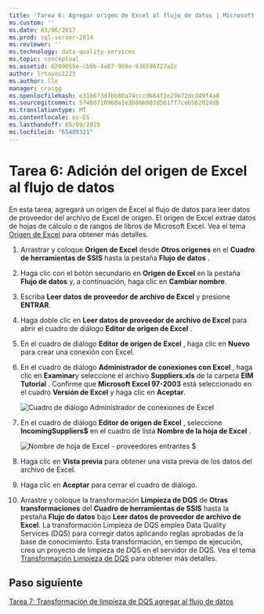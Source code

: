 ```yaml
---
title: 'Tarea 6: Agregar origen de Excel al flujo de datos | Microsoft Docs'
ms.custom: ''
ms.date: 03/06/2017
ms.prod: sql-server-2014
ms.reviewer: ''
ms.technology: data-quality-services
ms.topic: conceptual
ms.assetid: 0209055e-cb6b-4a07-909e-836596727a2c
author: lrtoyou1223
ms.author: lle
manager: craigg
ms.openlocfilehash: e31b673d7bb80a74cccd664f1e29b72dcd49f4a8
ms.sourcegitcommit: 5748d710960a1e3b8bb003d561ff7ceb56202ddb
ms.translationtype: MT
ms.contentlocale: es-ES
ms.lasthandoff: 05/09/2019
ms.locfileid: "65489321"
---
```

# <a name="task-6-adding-excel-source-to-the-data-flow"></a>Tarea 6: Adición del origen de Excel al flujo de datos
  En esta tarea, agregará un origen de Excel al flujo de datos para leer datos de proveedor del archivo de Excel de origen. El origen de Excel extrae datos de hojas de cálculo o de rangos de libros de Microsoft Excel. Vea el tema [Origen de Excel](../integration-services/data-flow/excel-source.md) para obtener más detalles.  
  
1.  Arrastrar y coloque **Origen de Excel** desde **Otros orígenes** en el **Cuadro de herramientas de SSIS** hasta la pestaña **Flujo de datos** .  
  
2.  Haga clic con el botón secundario en **Origen de Excel** en la pestaña **Flujo de datos** y, a continuación, haga clic en **Cambiar nombre**.  
  
3.  Escriba **Leer datos de proveedor de archivo de Excel** y presione **ENTRAR**.  
  
4.  Haga doble clic en **Leer datos de proveedor de archivo de Excel** para abrir el cuadro de diálogo **Editor de origen de Excel** .  
  
5.  En el cuadro de diálogo **Editor de origen de Excel** , haga clic en **Nuevo** para crear una conexión con Excel.  
  
6.  En el cuadro de diálogo **Administrador de conexiones con Excel** , haga clic en **Examinar**y seleccione el archivo **Suppliers.xls** de la carpeta **EIM Tutorial** . Confirme que **Microsoft Excel 97-2003** está seleccionado en el cuadro **Versión de Excel** y haga clic en **Aceptar**.  
  
     ![Cuadro de diálogo Administrador de conexiones de Excel](../../2014/tutorials/media/et-addingexcelsourcetothedataflow-01.jpg "cuadro de diálogo Administrador de conexiones de Excel")  
  
7.  En el cuadro de diálogo **Editor de origen de Excel** , seleccione **IncomingSuppliers$** en el cuadro de lista **Nombre de la hoja de Excel** .  
  
     ![Nombre de hoja de Excel - proveedores entrantes $](../../2014/tutorials/media/et-addingexcelsourcetothedataflow-02.jpg "nombre de hoja de Excel - proveedores entrantes $")  
  
8.  Haga clic en **Vista previa** para obtener una vista previa de los datos del archivo de Excel.  
  
9. Haga clic en **Aceptar** para cerrar el cuadro de diálogo.  
  
10. Arrastre y coloque la transformación **Limpieza de DQS** de **Otras transformaciones** del **Cuadro de herramientas de SSIS** hasta la pestaña **Flujo de datos** bajo **Leer datos de proveedor de archivo de Excel**. La transformación Limpieza de DQS emplea Data Quality Services (DQS) para corregir datos aplicando reglas aprobadas de la base de conocimiento. Esta transformación, en tiempo de ejecución, crea un proyecto de limpieza de DQS en el servidor de DQS. Vea el tema [Transformación Limpieza de DQS](https://msdn.microsoft.com/library/ee677619.aspx) para obtener más detalles.  
  
## <a name="next-step"></a>Paso siguiente  
 [Tarea 7: Transformación de limpieza de DQS agregar al flujo de datos](../integration-services/data-flow/data-flow.md)  
  
  
